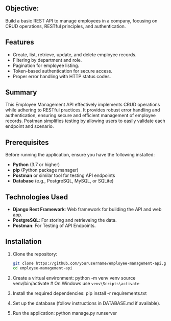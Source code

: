 ## Objective: 
Build a basic REST API to manage employees in a company, focusing on CRUD operations, RESTful principles, and authentication.

## Features
- Create, list, retrieve, update, and delete employee records.
- Filtering by department and role.
- Pagination for employee listing.
- Token-based authentication for secure access.
- Proper error handling with HTTP status codes.
  
## Summary
This Employee Management API effectively implements CRUD operations while adhering to RESTful practices. It provides robust error handling and authentication, ensuring secure and efficient management of employee records. Postman simplifies testing by allowing users to easily validate each endpoint and scenario.

## Prerequisites
Before running the application, ensure you have the following installed:
- **Python** (3.7 or higher)
- **pip** (Python package manager)
- **Postman** or similar tool for testing API endpoints
- **Database** (e.g., PostgreSQL, MySQL, or SQLite)
  
## Technologies Used
- **Django Rest Framework**: Web framework for building the API and web app.
- **PostgreSQL**: For storing and retrieveing the data.
- **Postman**: For Testing of API Endpoints.

## Installation
1. Clone the repository:

   ```bash
   git clone https://github.com/yourusername/employee-management-api.git
   cd employee-management-api
2. Create a virtual environment:
   python -m venv venv
   source venv/bin/activate  # On Windows use `venv\Scripts\activate`
   
4. Install the required dependencies:
   pip install -r requirements.txt

5. Set up the database (follow instructions in DATABASE.md if available).
   
7. Run the application:
   python manage.py runserver


